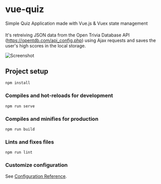 # vue-quiz
Simple Quiz Application made with Vue.js & Vuex state management

####
It's retreiving JSON data from the Open Trivia Database API (https://opentdb.com/api_config.php) using Ajax requests
and saves the user's high scores in the local storage.

![Screenshot](https://user-images.githubusercontent.com/84223350/129475538-7c74c057-3325-4039-b966-bc8c6c2ea82b.jpg)



## Project setup
```
npm install
```

### Compiles and hot-reloads for development
```
npm run serve
```

### Compiles and minifies for production
```
npm run build
```

### Lints and fixes files
```
npm run lint
```

### Customize configuration
See [Configuration Reference](https://cli.vuejs.org/config/).

